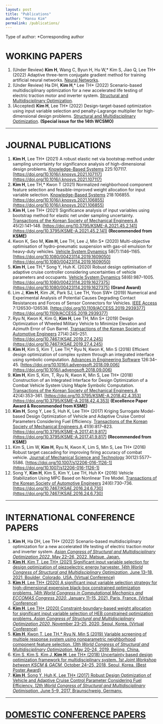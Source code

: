 ```yaml
---
layout: post
title: "Publications"
author: "Hansu Kim"
permalink: /publications/
---
```

   
Type of author: *Corresponding author
   
# WORKING PAPERS   
1. (Under Review) **Kim H**, Wang C, Byun H, Hu W,* Kim S, Jiao Q, Lee TH* (2022) Adaptive three-term conjugate gradient method for training artificial neural networks. [Neural Networks](https://www.sciencedirect.com/journal/neural-networks).   
2.	(Under Review) Ha DH, **Kim H**,* Lee TH* (2022) Scenario-based multidisciplinary optimization for a new accelerated life testing of electric traction motor and inverter system. [Structural and Multidisciplinary Optimization](https://www.springer.com/journal/158).   
3.	(Accepted) **Kim H**, Lee TH* (2022) Design-target-based optimization using input variable selection and penalty-Lagrange multiplier for high-dimensional design problems. [Structural and Multidisciplinary Optimization](https://www.springer.com/journal/158). **(Special issue for the 14th WCSMO)**   
   
***
   
# JOURNAL PUBLICATIONS   
1. **Kim H**, Lee TH* (2021) A robust elastic net via bootstrap method under sampling uncertainty for significance analysis of high-dimensional design problems. [Knowledge-Based Systems](https://www.sciencedirect.com/journal/knowledge-based-systems) 225:107117. [https://doi.org/10.1016/j.knosys.2021.107117](https://doi.org/10.1016/j.knosys.2021.107117)   
2. **Kim H**, Lee TH,* Kwon T (2021) Normalized neighborhood component feature selection and feasible-improved weight allocation for input variable selection. [Knowledge-Based Systems](https://www.sciencedirect.com/journal/knowledge-based-systems) 218:106855. [https://doi.org/10.1016/j.knosys.2021.106855](https://doi.org/10.1016/j.knosys.2021.106855)   
3. **Kim H**, Lee TH* (2021) Significance analysis of input variables using bootstrap method for elastic net under sampling uncertainty. [Transactions of the Korean Society of Mechanical Engineers A](http://journal.ksme.or.kr/) 45(2):141–148. [https://doi.org/10.3795/KSME-A.2021.45.2.141](https://doi.org/10.3795/KSME-A.2021.45.2.141) **(Recommended from KSME)**   
4. Kwon K, Seo M, **Kim H**, Lee TH, Lee J, Min S* (2020) Multi-objective optimisation of hydro-pneumatic suspension with gas-oil emulsion for heavy-duty vehicles. [Vehicle System Dynamics](https://www.tandfonline.com/journals/nvsd20) 58(7):1146–1165. [https://doi.org/10.1080/00423114.2019.1609050](https://doi.org/10.1080/00423114.2019.1609050)   
5. **Kim H**, Lee TH,* Song Y, Huh K. (2020) Robust design optimisation of adaptive cruise controller considering uncertainties of vehicle parameters and occupants. [Vehicle System Dynamics](https://www.tandfonline.com/journals/nvsd20) 58(6):987–1005. [https://doi.org/10.1080/00423114.2019.1627375](https://doi.org/10.1080/00423114.2019.1627375) **(Grand Award)**   
6. Lim J, **Kim H**, Kim JK, Park SJ, Lee TH, Yoon SW* (2019) Numerical and Experimental Analysis of Potential Causes Degrading Contact Resistances and Forces of Sensor Connectors for Vehicles. [IEEE Access](https://ieeeaccess.ieee.org/) 7:126530–126538. [https://doi.org/10.1109/ACCESS.2019.2939377](https://doi.org/10.1109/ACCESS.2019.2939377)   
7. Ryu N, Kwon K, Kim G, **Kim H**, Lee TH, Min S* (2019) Design Optimization of Wheeled Military Vehicle to Minimize Elevation and Azimuth Error of Gun Barrel. [Transactions of the Korean Society of Automotive Engineers](http://journal.ksae.org/) 27(4):245–251. [https://doi.org/10.7467/KSAE.2019.27.4.245](https://doi.org/10.7467/KSAE.2019.27.4.245)   
8. **Kim H**, Kim S, Kim T, Lee TH,* Ryu N, Kwon K, Min S (2018) Efficient design optimization of complex system through an integrated interface using symbolic computation. [Advances in Engineering Software](https://www.sciencedirect.com/journal/advances-in-engineering-software) 126:34–45. [https://doi.org/10.1016/j.advengsoft.2018.09.006](https://doi.org/10.1016/j.advengsoft.2018.09.006)   
9. **Kim H**, Kim S, Kim, T, Ryu N, Kwon K, Min S, Lee TH* (2018) Construction of an Integrated Interface for Design Optimization of a Combat Vehicle System Using Maple Symbolic Computation. [Transactions of the Korean Society of Mechanical Engineers A](http://journal.ksme.or.kr/) 42(4):353–361. [https://doi.org/10.3795/KSME-A.2018.42.4.353](https://doi.org/10.3795/KSME-A.2018.42.4.353) **(Excellence Paper Award & Recommended from KSME)**   
10. **Kim H**, Song Y, Lee S, Huh K, Lee TH* (2017) Kriging Surrogate Model-based Design Optimization of Vehicle and Adaptive Cruise Control Parameters Considering Fuel Efficiency. [Transactions of the Korean Society of Mechanical Engineers A](http://journal.ksme.or.kr/) 41(9):817–823. [https://doi.org/10.3795/KSME-A.2017.41.9.817](https://doi.org/10.3795/KSME-A.2017.41.9.817) **(Recommended from KSME)**   
11. Kim S, Lim W, **Kim H**, Ryu N, Kwon K, Lim S, Min S, Lee TH* (2016) Robust target cascading for improving firing accuracy of combat vehicle. [Journal of Mechanical Science and Technology](https://www.springer.com/journal/12206) 30(12):5577–5586. [https://doi.org/10.1007/s12206-016-1126-1](https://doi.org/10.1007/s12206-016-1126-1)   
12. Song Y, **Kim H**, Kim S, Kim Y, Lee TH, Huh K* (2016) Vehicle Stabilization Using MPC Based on Nonlinear Tire Model. [Transactions of the Korean Society of Automotive Engineers](http://journal.ksae.org/) 24(6):730–736. [https://doi.org/10.7467/KSAE.2016.24.6.730](https://doi.org/10.7467/KSAE.2016.24.6.730)   
   
***
   
# INTERNATIONAL CONFERENCE PAPERS   
1. **Kim H**, Ha DH, Lee TH* (2022) Scenario-based multidisciplinary optimization for a new accelerated life testing of electric traction motor and inverter system. *<U>Asian Congress of Structural and Multidisciplinary Optimization 2022<U>*, May 22–26, 2022, Matsue, Japan.
2. **Kim H**, Kim T, Lee TH* (2021) Significant input variable selection for design optimization of piezoelectric energy harvester. *14th World Congress of Structural and Multidisciplinary Optimization*, June 13–18, 2021, Boulder, Colorado, USA. (Virtual Conference)
3. **Kim H**, Lee TH* (2020) A significant input variable selection strategy for high-dimensional expensive black-box constrained optimization problems. *14th World Congress in Computational Mechanics and ECCOMAS Congress 2020*, January 11–15, 2021, Paris, France. (Virtual Conference)
4. **Kim H**, Lee TH* (2020) Constraint-boundary-based weight allocation for significant input variable selection of HEB constrained optimization problems. *Asian Congress of Structural and Multidisciplinary Optimization 2020*, November 23–25, 2020, Seoul, Korea. (Virtual Conference)
5. **Kim H**, Kwon T, Lee TH,* Ryu N, Min S (2019) Variable screening of multiple response system using nonparametric neighborhood component feature selection. *13th World Congress of Structural and Multidisciplinary Optimization*, May 20–24, 2019, Beijing, China.
6. Kim S, Kim S, Kim J, **Kim H**, Lee TH* (2018) Uncertainty based design optimization framework for multidisciplinary system. *1st Joint Workshop between KSCM & GACM*, October 24–25, 2018, Seoul, Korea. (Best Poster Award)
7. **Kim H**, Song Y, Huh K, Lee TH* (2017) Robust Design Optimization of Vehicle and Adaptive Cruise Control Parameter Considering Fuel Efficiency. *12th World Congress of Structural and Multidisciplinary Optimisation*, June 5–9, 2017, Braunschweig, Germany.

   
***
   
# DOMESTIC CONFERENCE PAPERS   
